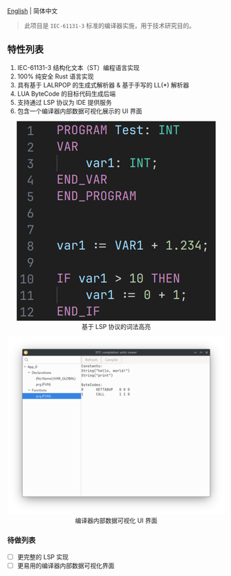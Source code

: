 [English](./README.md) | 简体中文
> 此项目是 `IEC-61131-3` 标准的编译器实施，用于技术研究目的。

## 特性列表
1. IEC-61131-3 结构化文本（ST）编程语言实现
2. 100% 纯安全 Rust 语言实现
3. 具有基于 LALRPOP 的生成式解析器 & 基于手写的 LL(\*) 解析器
4. LUA ByteCode 的目标代码生成后端
5. 支持通过 LSP 协议为 IDE 提供服务
6. 包含一个编译器内部数据可视化展示的 UI 界面

<p align="center">
<img src="./screenshots/Screenshot_20231216_233926.png"><br>
基于 LSP 协议的词法高亮
</p>

<p align="center">
<img src="./screenshots/Screenshot_20231209_230838.png"><br>
编译器内部数据可视化 UI 界面
</p>

### 待做列表
- [ ] 更完整的 LSP 实现
- [ ] 更易用的编译器内部数据可视化界面
